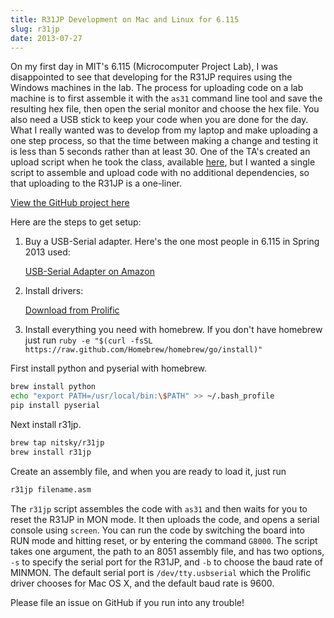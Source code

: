 ```yaml
---
title: R31JP Development on Mac and Linux for 6.115
slug: r31jp
date: 2013-07-27
---
```


On my first day in MIT's 6.115 (Microcomputer Project Lab), I was disappointed to see that developing for the R31JP requires using the Windows machines in the lab. The process for uploading code on a lab machine is to first assemble it with the `as31` command line tool and save the resulting hex file, then open the serial monitor and choose the hex file. You also need a USB stick to keep your code when you are done for the day. What I really wanted was to develop from my laptop and make uploading a one step process, so that the time between making a change and testing it is less than 5 seconds rather than at least 30. One of the TA's created an upload script when he took the class, available [here](https://github.com/igutekunst/6.115-Toolchain), but I wanted a single script to assemble and upload code with no additional dependencies, so that uploading to the R31JP is a one-liner.

<!-- excerpt -->

[View the GitHub project here](https://github.com/nitsky/r31jp_run)

Here are the steps to get setup:

1. Buy a USB-Serial adapter. Here's the one most people in 6.115 in Spring 2013 used:

    [USB-Serial Adapter on Amazon](http://www.amazon.com/TRENDnet-RS-232-Serial-Converter-TU-S9/dp/B0007T27H8/ref=sr_1_1?ie=UTF8&qid=1372904367&sr=8-1&keywords=usb+serial)

2. Install drivers:

    [Download from Prolific](http://prolificusa.com/pl-2303hx-drivers/)

3. Install everything you need with homebrew. If you don't have homebrew just run `ruby -e "$(curl -fsSL https://raw.github.com/Homebrew/homebrew/go/install)"`

First install python and pyserial with homebrew.

```bash
brew install python
echo "export PATH=/usr/local/bin:\$PATH" >> ~/.bash_profile
pip install pyserial
```

Next install r31jp.

```bash
brew tap nitsky/r31jp
brew install r31jp
```

Create an assembly file, and when you are ready to load it, just run

```bash
r31jp filename.asm
```

The `r31jp` script assembles the code with `as31` and then waits for you to reset the R31JP in MON mode. It then uploads the code, and opens a serial console using `screen`. You can run the code by switching the board into RUN mode and hitting reset, or by entering the command `G8000`. The script takes one argument, the path to an 8051 assembly file, and has two options, `-s` to specify the serial port for the R31JP, and `-b` to choose the baud rate of MINMON. The default serial port is `/dev/tty.usbserial` which the Prolific driver chooses for Mac OS X, and the default baud rate is 9600.

Please file an issue on GitHub if you run into any trouble!
